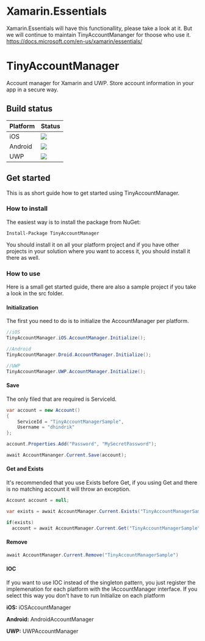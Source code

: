 # Xamarin.Essentials
Xamarin.Essentials will have this functionallity, please take a look at it. But we will continue to maintain TinyAccountMananger for thoose who use it. 
https://docs.microsoft.com/en-us/xamarin/essentials/

# TinyAccountManager
Account manager for Xamarin and UWP. Store account information in your app in a secure way.

## Build status
| Platform | Status |
|---|---|
| iOS | <img src="https://io2gamelabs.visualstudio.com/_apis/public/build/definitions/be16d002-5786-41a1-bf3b-3e13d5e80aa0/11/badge" /> |
| Android | <img src="https://io2gamelabs.visualstudio.com/_apis/public/build/definitions/be16d002-5786-41a1-bf3b-3e13d5e80aa0/12/badge" /> |
| UWP | <img src="https://io2gamelabs.visualstudio.com/_apis/public/build/definitions/be16d002-5786-41a1-bf3b-3e13d5e80aa0/10/badge" /> |

## Get started
This is as short guide how to get started using TinyAccountManager.

### How to install
The easiest way is to install the package from NuGet:

```
Install-Package TinyAccountManager
```

You should install it on all your platform project and if you have other projects in your solution where you want to access it, you should install it there as well.

### How to use
Here is a small get started guide, there are also a sample project if you take a look in the src folder.

#### Initialization
The first you need to do is to initialize the AccountManager per platform.

```csharp
//iOS
TinyAccountManager.iOS.AccountManager.Initialize();

//Android
TinyAccountManager.Droid.AccountManager.Initialize();

//UWP
TinyAccountManager.UWP.AccountManager.Initialize();
```

#### Save
The only filed that are required is ServiceId.

```csharp
var account = new Account()
{
    ServiceId = "TinyAccountManagerSample",
    Username = "dhindrik"
};

account.Properties.Add("Password", "MySecretPassword");

await AccountMananger.Current.Save(account);
```

#### Get and Exists
It's recommended that you use Exists before Get, if you using Get and there is no matching account it will throw an exception.
```csharp
Account account = null;

var exists = await AccountManager.Current.Exists("TinyAccountManagerSample")

if(exists)
  account = await AccountManager.Current.Get("TinyAccountManagerSample")
```

#### Remove
```csharp
await AccountManager.Current.Remove("TinyAccountManagerSample")
```

#### IOC
If you want to use IOC instead of the singleton pattern, you just register the implemenation for each platform with the IAccountManager interface. If you select this way you don't have to run Initialize on each platform

**iOS:** iOSAccountManager

**Android:** AndroidAccountManager

**UWP:** UWPAccountManager
